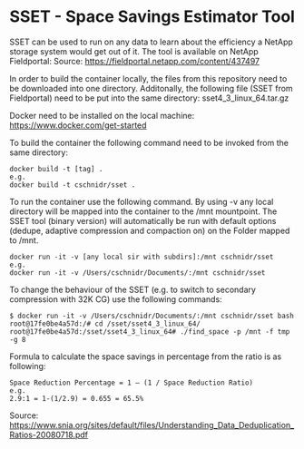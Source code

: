 # SSET - Space Savings Estimator Tool

SSET can be used to run on any data to learn about the efficiency a NetApp storage system would get out of it.
The tool is available on NetApp Fieldportal:
Source: https://fieldportal.netapp.com/content/437497

In order to build the container locally, the files from this repository need to be downloaded into one directory.
Additonally, the following file (SSET from Fieldportal) need to be put into the same directory:
sset4_3_linux_64.tar.gz

Docker need to be installed on the local machine: https://www.docker.com/get-started


To build the container the following command need to be invoked from the same directory:
```
docker build -t [tag] .
e.g.
docker build -t cschnidr/sset .
```

To run the container use the following command. By using -v any local directory will be mapped into the container to the /mnt mountpoint. The SSET tool (binary version) will automatically be run with default options (dedupe, adaptive compression and compaction on) on the Folder mapped to /mnt.
```
docker run -it -v [any local sir with subdirs]:/mnt cschnidr/sset
e.g.
docker run -it -v /Users/cschnidr/Documents/:/mnt cschnidr/sset
```

To change the behaviour of the SSET (e.g. to switch to secondary compression with 32K CG) use the following commands:
```
$ docker run -it -v /Users/cschnidr/Documents/:/mnt cschnidr/sset bash
root@17fe0be4a57d:/# cd /sset/sset4_3_linux_64/
root@17fe0be4a57d:/sset/sset4_3_linux_64# ./find_space -p /mnt -f tmp -g 8
```
Formula to calculate the space savings in percentage from the ratio is as following:
```
Space Reduction Percentage = 1 – (1 / Space Reduction Ratio)
e.g.
2.9:1 = 1-(1/2.9) = 0.655 = 65.5%
```
Source: https://www.snia.org/sites/default/files/Understanding_Data_Deduplication_Ratios-20080718.pdf
